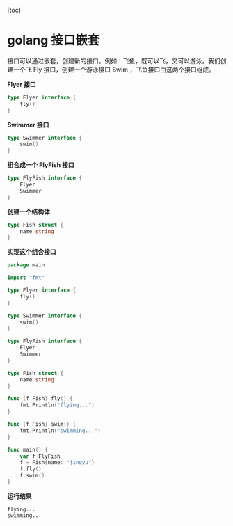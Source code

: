 [toc]

# golang 接口嵌套

接口可以通过嵌套，创建新的接口。例如：飞鱼，既可以飞，又可以游泳。我们创建一个飞 Fly 接口，创建一个游泳接口 Swim ，飞鱼接口由这两个接口组成。

**Flyer 接口**

```go
type Flyer interface {
	fly()
}
```



**Swimmer 接口**

```go
type Swimmer interface {
	swim()
}
```



**组合成一个 FlyFish 接口**

```go
type FlyFish interface {
	Flyer
	Swimmer
}
```

**创建一个结构体**

```go
type Fish struct {
	name string
}
```

**实现这个组合接口**

```go
package main

import "fmt"

type Flyer interface {
	fly()
}

type Swimmer interface {
	swim()
}

type FlyFish interface {
	Flyer
	Swimmer
}

type Fish struct {
	name string
}

func (f Fish) fly() {
	fmt.Println("flying...")
}

func (f Fish) swim() {
	fmt.Println("swimming...")
}

func main() {
	var f FlyFish
	f = Fish{name: "jingyu"}
	f.fly()
	f.swim()
}
```

**运行结果**

```
flying...
swimming...
```

